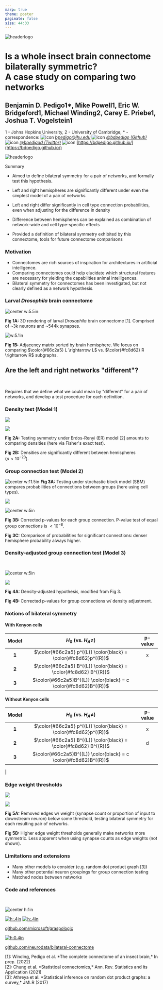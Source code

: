 ```yaml
---
marp: true
theme: poster
paginate: false
size: 44:33
---
```


<div class="header">
<div>

<!-- <div class=center_container> -->

![headerlogo](./images/../../../images/hopkins-logo.png)

<!-- <br>
<br>
<br>

### Summary -->

<!-- </div> -->

</div>
<div>

# Is a whole insect brain connectome bilaterally symmetric? <br> A case study on comparing two networks

## Benjamin D. Pedigo<span class=super>1*</span>, Mike Powell<span class=super>1</span>, Eric W. Bridgeford<span class=super>1</span>, Michael Winding<span class=super>2</span>, Carey E. Priebe<span class=super>1</span>, Joshua T. Vogelstein<span class=super>1</span>

<div class=underauthor> 

1 - Johns Hopkins University, 2 - University of Cambridge, $\ast$ - correspondence: ![icon](../../images/email.png) [_bpedigo@jhu.edu_](mailto:bpedigo@jhu.edu) ![icon](../../images/github.png) [_@bdpedigo (Github)_](https://github.com/bdpedigo) ![icon](../../images/twitter.png) [_@bpedigod (Twitter)_](https://twitter.com/bpedigod) ![icon](../../images/web.png) [https://bdpedigo.github.io/](https://bdpedigo.github.io/) 

</div>

</div>
<div>

![headerlogo](./images/../../../images/nd_logo.png)

<span style="text-align:center; margin:0; padding:0">

<!-- ### [neurodata.io](https://neurodata.io/) -->

</span>

</div>
</div>


<!-- # Towards statistical comparative connectomics:<br> A case study on the bilateral symmetry of an insect brain connectome -->


<span class='h3-noline'> Summary </span>

<div class='box'>
<div class="columns5">
<div>

<!-- #### Summary -->

- Aimed to define bilateral symmetry for a pair of networks, and formally test this hypothesis.

</div>
<div>

- Left and right hemispheres are significantly different under even the simplest model of a pair of networks

</div>
<div>

- Left and right differ significantly in cell type connection probabilities, even when adjusting for the difference in density

</div>
<div>

- Difference between hemispheres can be explained as combination of network-wide and cell type-specific effects

</div>
<div>

- Provided a definition of bilateral symmetry exhibited by this connectome, tools for future connectome comparisons

</div>
</div>
</div>

<div class="columns3">
<div>


### Motivation

- Connectomes are rich sources of inspiration for architectures in artificial intelligence.
- Comparing connectomes could help elucidate which structural features are necessary for yielding the capabilities animal intelligences.
- Bilateral symmetry for connectomes has been investigated, but not clearly defined as a network hypothesis.

<!-- - We explored statistically principled connectome comparison via a case study of a *Drosophila* larva connectome -->

### Larval *Drosophila* brain connectome

<!-- START subcolumns -->
<div class=columns2>
<div>

![center w:5.5in](./../../images/Figure1-brain-render.png)

**Fig 1A:** 3D rendering of larval *Drosophila* brain connectome [1]. Comprised of ~3k neurons and ~544k synapses.

</div>
<div>

![w:5.1in](./../../../results/figs/show_data/adjacencies.png)

**Fig 1B:** Adjacency matrix sorted by brain hemisphere. We focus on comparing $\color{#66c2a5} L \rightarrow L$ vs. $\color{#fc8d62} R \rightarrow R$ subgraphs.

</div>
</div>

<!-- - Connectome of a larval *Drosophila* [1] has xxx neurons and xxx synapses -->

<!-- END subcolumns -->

<!-- ![center](../../../results/figs/show_data/adj_and_layout.png) -->

## Are the <span style="color:var(--left)"> left </span> and <span style="color:var(--right)"> right </span> networks "different"?
<br>

<!-- - Two sample testing problem! But for networks -->
Requires that we define what we could mean by "different" for a pair of networks, and develop a test procedure for each definition.

### Density test (Model 1)

<div class=columns2>
<div>

![](../../../results/figs/er_unmatched_test/er_methods.svg)

</div>
<div>

![](../../../results/figs/er_unmatched_test/er_density.svg)

</div>
</div>

<div class=columns2>
<div>


**Fig 2A:** Testing symmetry under Erdos-Renyi (ER) model [2] amounts to comparing densities (here via Fisher's exact test).

</div>
<div>

**Fig 2B:** Densities are significantly different between hemispheres <br> ($p<10^{-23}$).

</div>
</div>

</div>
<div>


### Group connection test (Model 2)

<!-- #### A -->
![center w:11.5in](./../../../results/figs/sbm_unmatched_test/sbm_methods_explain.svg)
**Fig 3A:** Testing under stochastic block model (SBM) compares probabilities of connections between groups (here using cell types).

<!-- START subcolumns -->
<div class=columns2>
<div>

![](../../../results/figs/sbm_unmatched_test/sbm_uncorrected_pvalues.svg)

</div>
<div>

![center w:5in](../../../results/figs/sbm_unmatched_test/significant_p_comparison.svg)

</div>
</div>

<div class=columns2>
<div>

**Fig 3B:** Corrected p-values for each group connection. P-value test of equal group connections is $<10^{-8}$.

<!-- 5 connections are $<0.05$, shown with "X"s. -->

</div>
<div>

**Fig 3C:** Comparison of probabilities for significant connections: denser hemisphere probability always higher.
<!-- Probability is always higher on right side. -->

</div>
</div>

### Density-adjusted group connection test (Model 3)

<!-- ![](./../../../results/figs/adjusted_sbm_unmatched_test/adjusted_methods_explain.svg)

![](./../../../results/figs/adjusted_sbm_unmatched_test/sbm_pvalues.svg) -->

<!-- ![center w:14in](./../../../results/figs/adjusted_sbm_unmatched_test/adjusted_sbm_composite.svg) -->
<div class=columns2>
<div>

<br>

![center w:5in](./../../../results/figs/adjusted_sbm_unmatched_test/adjusted_methods_explain.svg)

</div>
<div>

![](./../../../results/figs/adjusted_sbm_unmatched_test/sbm_pvalues.svg)

</div>
</div>

<div class=columns2>
<div>

**Fig 4A:** Density-adjusted hypothesis, modified from Fig 3. 

</div>
<div>

**Fig 4B:** Corrected p-values for group connections w/ density adjustment. 

</div>
</div>


</div>
<div>


<!-- ### Removing Kenyon cells -->

<!-- - Density test: $p < 10^{-26}$
- Group connection test: $p < 10^{-2}$
- Density-adjusted group connection test: $p \approx 0.5$ -->

<!-- ### Removing Kenyon cells
Reran all tests after removing the asymmetric cell type (see below) -->

### Notions of bilateral symmetry

<!-- <style scoped>
table {
    font-size: 0.3in;
    /* text-align: center; */
    /* margin-bottom: 50px; */
}
</style> -->

<div class="columns2">
<div>

#### With Kenyon cells
| **Model** |                       $H_0$ (vs. $H_A \neq$)                       | p-value |
| :----: | :----------------------------------------------------------------: | :-----: |
| **1** |  $\color{#66c2a5} p^{(L)} \color{black} = \color{#fc8d62}p^{(R)}$  |    x    |
| **2** | $\color{#66c2a5} B^{(L)} \color{black} = \color{#fc8d62} B^{(R)}$  |         |
| **3** | $\color{#66c2a5}B^{(L)} \color{black}  = c \color{#fc8d62}B^{(R)}$ |         |


</div>
<div>

#### Without Kenyon cells
| Model |                       $H_0$ (vs. $H_A \neq$)                       | p-value |
| :----: | :----------------------------------------------------------------: | :-----: |
| **1** |  $\color{#66c2a5} p^{(L)} \color{black} = \color{#fc8d62}p^{(R)}$  |    x    |
| **2** | $\color{#66c2a5} B^{(L)} \color{black} = \color{#fc8d62} B^{(R)}$  |    d    |
| **3** | $\color{#66c2a5}B^{(L)} \color{black}  = c \color{#fc8d62}B^{(R)}$ |         |

</div>
</div>

<!-- #### With Kenyon cells
| Model  |                       $H_0$ (vs. $H_A \neq$)                       | p-value |
| :----- | :----------------------------------------------------------------: | :-----: |
| ER     |  $\color{#66c2a5} p^{(L)} \color{black} = \color{#fc8d62}p^{(R)}$  |    x    |
| SBM    | $\color{#66c2a5} B^{(L)} \color{black} = \color{#fc8d62} B^{(R)}$  |         |
| DA-SBM | $\color{#66c2a5}B^{(L)} \color{black}  = c \color{#fc8d62}B^{(R)}$ |         |

#### Without Kenyon cells
| Model  |                       $H_0$ (vs. $H_A \neq$)                       | p-value |
| :----- | :----------------------------------------------------------------: | :-----: |
| ER     |  $\color{#66c2a5} p^{(L)} \color{black} = \color{#fc8d62}p^{(R)}$  |    x    |
| SBM    | $\color{#66c2a5} B^{(L)} \color{black} = \color{#fc8d62} B^{(R)}$  |    d    |
| DA-SBM | $\color{#66c2a5}B^{(L)} \color{black}  = c \color{#fc8d62}B^{(R)}$ |         | --> |


### Edge weight thresholds

<!-- ![](../../../results/figs/thresholding_tests/edge_weight_dist_input_proportion.png) -->

<div class="columns2">
<div>

![](./results/thresholding_tests/../../../../../results/figs/thresholding_tests/thresholding_methods.svg)

</div>
<div>

![](../../../results/figs/thresholding_tests/input_threshold_pvalues_p_removed_legend.svg)

</div>
</div>

<div class="columns2">
<div>

**Fig 5A:** Removed edges w/ weight (synapse count or proportion of input to downstream neuron) below some threshold, testing bilateral symmetry for each resulting pair of networks. 

</div>
<div>

**Fig 5B:** Higher edge weight thresholds generally make networks more symmetric. Less apparent when using synapse counts as edge weights (not shown). 

</div>
</div>

### Limitations and extensions
- Many other models to consider (e.g. random dot product graph [3])
- Many other potential neuron groupings for group connection testing
- Matched nodes between networks

### Code and references
<br>
<div class="columns2-np">
<div>

<div class="columns2-np">
<div>

![center h:1in](./../../images/graspologic_svg.svg)

</div>
<div>

[![h:.4in](https://pepy.tech/badge/graspologic)](https://pepy.tech/project/graspologic) 
[![h:.4in](https://img.shields.io/github/stars/microsoft/graspologic?style=social)](https://github.com/microsoft/graspologic)

</div>
</div>

[github.com/microsoft/graspologic](https://github.com/microsoft/graspologic)


</div>
<div>

[![h:0.4in](https://jupyterbook.org/badge.svg)](http://docs.neurodata.io/bilateral-connectome/)

[github.com/neurodata/bilateral-connectome](https://github.com/neurodata/bilateral-connectome) 


</div>
</div>

<footer>
[1]: Winding, Pedigo et al. *The complete connectome of an insect brain,* In prep. (2022)
<br>
[2]: Chung et al. *Statistical connectomics,* Ann. Rev. Statistics and its Application (2021)
<br>
[3]: Athreya et al. *Statistical inference on random dot product graphs: a survey,* JMLR (2017)
</footer>

</div>
</div>

